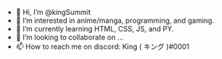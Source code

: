 - 👋 Hi, I’m @kingSummit
- 👀 I’m interested in anime/manga, programming, and gaming.
- 🌱 I’m currently learning HTML, CSS, JS, and PY.
- 💞️ I’m looking to collaborate on ...
- 📫 How to reach me on discord: King ( キング )#0001

<!---
kingSummit/kingSummit is a ✨ special ✨ repository because its `README.md` (this file) appears on your GitHub profile.
You can click the Preview link to take a look at your changes.
--->
